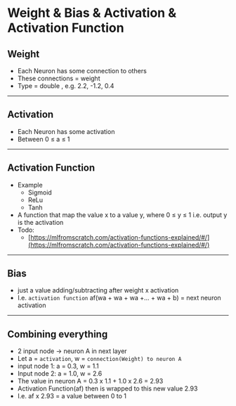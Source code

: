 # Weight & Bias & Activation & Activation Function

## Weight

- Each Neuron has some connection to others
- These connections = weight
- Type = double , e.g. 2.2, -1.2, 0.4

---

## Activation

- Each Neuron has some activation
- Between 0 ≤ a ≤ 1

---

## Activation Function

- Example
    - Sigmoid
    - ReLu
    - Tanh
- A function that map the value x to a value y, where 0 ≤ y ≤ 1
i.e. output y is the activation
- Todo:
    - [https://mlfromscratch.com/activation-functions-explained/#/](https://mlfromscratch.com/activation-functions-explained/#/)

---

## Bias

- just a value adding/subtracting after weight x activation
- I.e. `activation function` af(wa + wa + wa +… + wa + b) = next neuron activation

---

## Combining everything

- 2 input node → neuron A in next layer
- Let a = `activation`, w = `connection(Weight) to neuron A`
- input node 1: a = 0.3, w = 1.1
- Input node 2: a = 1.0, w = 2.6
- The value in neuron A = 0.3 x 1.1 + 1.0 x 2.6 = 2.93
- Activation Function(af) then is wrapped to this new value 2.93
- I.e. af x 2.93 = a value between 0 to 1